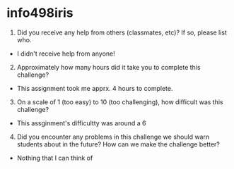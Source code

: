 # info498iris
1. Did you receive any help from others (classmates, etc)? If so, please list who.

  - I didn't receive help from anyone!
2. Approximately how many hours did it take you to complete this challenge?

  - This assignment took me apprx. 4 hours to complete.

3. On a scale of 1 (too easy) to 10 (too challenging), how difficult was this challenge?

 - This assginment's difficultty was around a 6

4. Did you encounter any problems in this challenge we should warn students about in the future? How can we make the challenge better?

 - Nothing that I can think of
